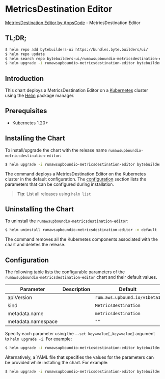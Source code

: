 # MetricsDestination Editor

[MetricsDestination Editor by AppsCode](https://byte.builders) - MetricsDestination Editor

## TL;DR;

```bash
$ helm repo add bytebuilders-ui https://bundles.byte.builders/ui/
$ helm repo update
$ helm search repo bytebuilders-ui/rumawsupboundio-metricsdestination-editor --version=v0.4.18
$ helm upgrade -i rumawsupboundio-metricsdestination-editor bytebuilders-ui/rumawsupboundio-metricsdestination-editor -n default --create-namespace --version=v0.4.18
```

## Introduction

This chart deploys a MetricsDestination Editor on a [Kubernetes](http://kubernetes.io) cluster using the [Helm](https://helm.sh) package manager.

## Prerequisites

- Kubernetes 1.20+

## Installing the Chart

To install/upgrade the chart with the release name `rumawsupboundio-metricsdestination-editor`:

```bash
$ helm upgrade -i rumawsupboundio-metricsdestination-editor bytebuilders-ui/rumawsupboundio-metricsdestination-editor -n default --create-namespace --version=v0.4.18
```

The command deploys a MetricsDestination Editor on the Kubernetes cluster in the default configuration. The [configuration](#configuration) section lists the parameters that can be configured during installation.

> **Tip**: List all releases using `helm list`

## Uninstalling the Chart

To uninstall the `rumawsupboundio-metricsdestination-editor`:

```bash
$ helm uninstall rumawsupboundio-metricsdestination-editor -n default
```

The command removes all the Kubernetes components associated with the chart and deletes the release.

## Configuration

The following table lists the configurable parameters of the `rumawsupboundio-metricsdestination-editor` chart and their default values.

|     Parameter      | Description |                 Default                 |
|--------------------|-------------|-----------------------------------------|
| apiVersion         |             | <code>rum.aws.upbound.io/v1beta1</code> |
| kind               |             | <code>MetricsDestination</code>         |
| metadata.name      |             | <code>metricsdestination</code>         |
| metadata.namespace |             | <code>""</code>                         |


Specify each parameter using the `--set key=value[,key=value]` argument to `helm upgrade -i`. For example:

```bash
$ helm upgrade -i rumawsupboundio-metricsdestination-editor bytebuilders-ui/rumawsupboundio-metricsdestination-editor -n default --create-namespace --version=v0.4.18 --set apiVersion=rum.aws.upbound.io/v1beta1
```

Alternatively, a YAML file that specifies the values for the parameters can be provided while
installing the chart. For example:

```bash
$ helm upgrade -i rumawsupboundio-metricsdestination-editor bytebuilders-ui/rumawsupboundio-metricsdestination-editor -n default --create-namespace --version=v0.4.18 --values values.yaml
```

